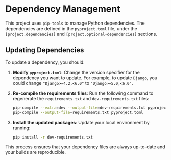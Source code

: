 # Dependency Management

This project uses `pip-tools` to manage Python dependencies. The dependencies are defined in the `pyproject.toml` file, under the `[project.dependencies]` and `[project.optional-dependencies]` sections.

## Updating Dependencies

To update a dependency, you should:

1.  **Modify `pyproject.toml`**: Change the version specifier for the dependency you want to update. For example, to update `Django`, you could change `"Django>=4.2,<6.0"` to `"Django>=5.0,<6.0"`.

2.  **Re-compile the requirements files**: Run the following command to regenerate the `requirements.txt` and `dev-requirements.txt` files:

    ```bash
    pip-compile --extra=dev --output-file=dev-requirements.txt pyproject.toml
    pip-compile --output-file=requirements.txt pyproject.toml
    ```

3.  **Install the updated packages**: Update your local environment by running:

    ```bash
    pip install -r dev-requirements.txt
    ```

This process ensures that your dependency files are always up-to-date and your builds are reproducible.
